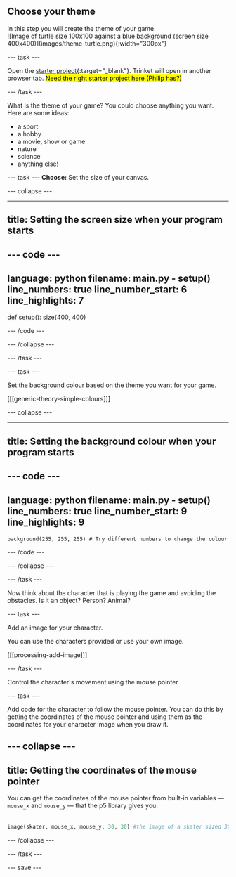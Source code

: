 ## Choose your theme

<div style="display: flex; flex-wrap: wrap">
<div style="flex-basis: 200px; flex-grow: 1; margin-right: 15px;">
In this step you will create the theme of your game.

</div>
<div>
![Image of turtle size 100x100 against a blue background (screen size 400x400)](images/theme-turtle.png){:width="300px"}
</div>
</div>

--- task ---

Open the [starter project](https://trinket.io/python/575bd82b01){:target="_blank"}. Trinket will open in another browser tab.
<mark>Need the right starter project here (Philip has?)</mark>

--- /task ---

What is the theme of your game? You could choose anything you want. Here are some ideas:
- a sport
- a hobby
- a movie, show or game
- nature
- science
- anything else!

--- task ---
**Choose:** Set the size of your canvas.

--- collapse ---

---
title: Setting the screen size when your program starts
---

--- code ---
---
language: python
filename: main.py - setup()
line_numbers: true
line_number_start: 6
line_highlights: 7
---
def setup():
    size(400, 400)


--- /code ---

--- /collapse ---

--- /task ---

--- task ---

Set the background colour based on the theme you want for your game. 

[[[generic-theory-simple-colours]]]

--- collapse ---

---
title: Setting the background colour when your program starts
---

--- code ---
---
language: python
filename: main.py - setup()
line_numbers: true
line_number_start: 9
line_highlights: 9
---
    background(255, 255, 255) # Try different numbers to change the colour 

--- /code ---

--- /collapse ---

--- /task ---

Now think about the character that is playing the game and avoiding the obstacles. Is it an object? Person? Animal?

--- task ---

Add an image for your character.

You can use the characters provided or use your own image.

[[[processing-add-image]]]

--- /task ---

Control the character's movement using the mouse pointer

--- task ---

Add code for the character to follow the mouse pointer. You can do this by getting the coordinates of the mouse pointer and using them as the coordinates for your character image when you draw it.

--- collapse ---
---
title: Getting the coordinates of the mouse pointer
---

You can get the coordinates of the mouse pointer from built-in variables —`mouse_x` and `mouse_y` — that the p5 library gives you. 

```python

image(skater, mouse_x, mouse_y, 30, 30) #the image of a skater sized 30x30 will go to the mouse pointer coordinates

```

--- /collapse ---

--- /task ---

--- save ---

